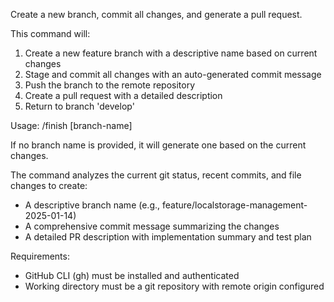 Create a new branch, commit all changes, and generate a pull request.

This command will:
1. Create a new feature branch with a descriptive name based on current changes
2. Stage and commit all changes with an auto-generated commit message
3. Push the branch to the remote repository
4. Create a pull request with a detailed description
5. Return to branch 'develop'

Usage:
/finish [branch-name]

If no branch name is provided, it will generate one based on the current changes.

The command analyzes the current git status, recent commits, and file changes to create:
- A descriptive branch name (e.g., feature/localstorage-management-2025-01-14)
- A comprehensive commit message summarizing the changes
- A detailed PR description with implementation summary and test plan

Requirements:
- GitHub CLI (gh) must be installed and authenticated
- Working directory must be a git repository with remote origin configured